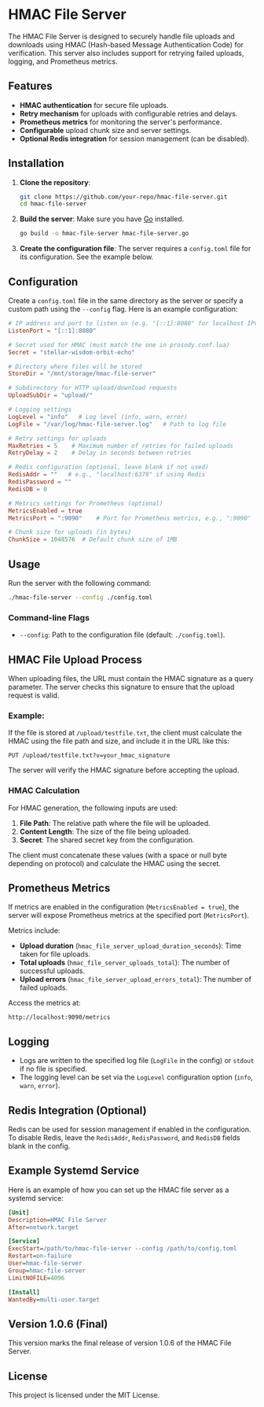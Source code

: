 
# HMAC File Server

The HMAC File Server is designed to securely handle file uploads and downloads using HMAC (Hash-based Message Authentication Code) for verification. This server also includes support for retrying failed uploads, logging, and Prometheus metrics.

## Features
- **HMAC authentication** for secure file uploads.
- **Retry mechanism** for uploads with configurable retries and delays.
- **Prometheus metrics** for monitoring the server's performance.
- **Configurable** upload chunk size and server settings.
- **Optional Redis integration** for session management (can be disabled).

## Installation

1. **Clone the repository**:
   ```bash
   git clone https://github.com/your-repo/hmac-file-server.git
   cd hmac-file-server
   ```

2. **Build the server**:
   Make sure you have [Go](https://golang.org/) installed.
   ```bash
   go build -o hmac-file-server hmac-file-server.go
   ```

3. **Create the configuration file**:
   The server requires a `config.toml` file for its configuration. See the example below.

## Configuration

Create a `config.toml` file in the same directory as the server or specify a custom path using the `--config` flag. Here is an example configuration:

```toml
# IP address and port to listen on (e.g. "[::1]:8080" for localhost IPv6)
ListenPort = "[::1]:8080"

# Secret used for HMAC (must match the one in prosody.conf.lua)
Secret = "stellar-wisdom-orbit-echo"

# Directory where files will be stored
StoreDir = "/mnt/storage/hmac-file-server"

# Subdirectory for HTTP upload/download requests
UploadSubDir = "upload/"

# Logging settings
LogLevel = "info"   # Log level (info, warn, error)
LogFile = "/var/log/hmac-file-server.log"   # Path to log file

# Retry settings for uploads
MaxRetries = 5    # Maximum number of retries for failed uploads
RetryDelay = 2    # Delay in seconds between retries

# Redis configuration (optional, leave blank if not used)
RedisAddr = ""   # e.g., "localhost:6379" if using Redis
RedisPassword = ""
RedisDB = 0

# Metrics settings for Prometheus (optional)
MetricsEnabled = true
MetricsPort = ":9090"    # Port for Prometheus metrics, e.g., ":9090"

# Chunk size for uploads (in bytes)
ChunkSize = 1048576  # Default chunk size of 1MB
```

## Usage

Run the server with the following command:

```bash
./hmac-file-server --config ./config.toml
```

### Command-line Flags

- `--config`: Path to the configuration file (default: `./config.toml`).

## HMAC File Upload Process

When uploading files, the URL must contain the HMAC signature as a query parameter. The server checks this signature to ensure that the upload request is valid.

### Example:

If the file is stored at `/upload/testfile.txt`, the client must calculate the HMAC using the file path and size, and include it in the URL like this:

```http
PUT /upload/testfile.txt?v=your_hmac_signature
```

The server will verify the HMAC signature before accepting the upload.

### HMAC Calculation

For HMAC generation, the following inputs are used:

1. **File Path**: The relative path where the file will be uploaded.
2. **Content Length**: The size of the file being uploaded.
3. **Secret**: The shared secret key from the configuration.

The client must concatenate these values (with a space or null byte depending on protocol) and calculate the HMAC using the secret.

## Prometheus Metrics

If metrics are enabled in the configuration (`MetricsEnabled = true`), the server will expose Prometheus metrics at the specified port (`MetricsPort`).

Metrics include:
- **Upload duration** (`hmac_file_server_upload_duration_seconds`): Time taken for file uploads.
- **Total uploads** (`hmac_file_server_uploads_total`): The number of successful uploads.
- **Upload errors** (`hmac_file_server_upload_errors_total`): The number of failed uploads.

Access the metrics at:

```http
http://localhost:9090/metrics
```

## Logging

- Logs are written to the specified log file (`LogFile` in the config) or `stdout` if no file is specified.
- The logging level can be set via the `LogLevel` configuration option (`info`, `warn`, `error`).

## Redis Integration (Optional)

Redis can be used for session management if enabled in the configuration. To disable Redis, leave the `RedisAddr`, `RedisPassword`, and `RedisDB` fields blank in the config.

## Example Systemd Service

Here is an example of how you can set up the HMAC file server as a systemd service:

```ini
[Unit]
Description=HMAC File Server
After=network.target

[Service]
ExecStart=/path/to/hmac-file-server --config /path/to/config.toml
Restart=on-failure
User=hmac-file-server
Group=hmac-file-server
LimitNOFILE=4096

[Install]
WantedBy=multi-user.target
```

## Version 1.0.6 (Final)

This version marks the final release of version 1.0.6 of the HMAC File Server.

## License

This project is licensed under the MIT License.
